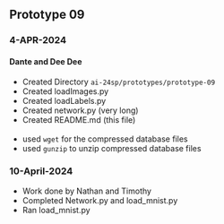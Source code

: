 ## Prototype 09
### 4-APR-2024
#### Dante and Dee Dee

- Created Directory `ai-24sp/prototypes/prototype-09`
- Created loadImages.py
- Created loadLabels.py
- Created network.py (very long)
- Created README.md (this file) 
<br></br>
- used `wget` for the compressed database files
- used `gunzip` to unzip compressed database files


### 10-April-2024
- Work done by Nathan and Timothy
- Completed Network.py and load_mnist.py
- Ran load_mnist.py

